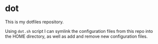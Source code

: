 # dot

This is my dotfiles repository.

Using `dot.sh` script I can symlink the configuration files from this repo into the HOME directory, as well as add and remove new configuration files.
